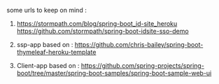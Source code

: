 some urls to keep on mind :


1.  https://stormpath.com/blog/spring-boot_id-site_heroku
    https://github.com/stormpath/spring-boot-idsite-sso-demo

2.  ssp-app based on : https://github.com/chris-bailey/spring-boot-thymeleaf-heroku-template




3. Client-app based on : https://github.com/spring-projects/spring-boot/tree/master/spring-boot-samples/spring-boot-sample-web-ui